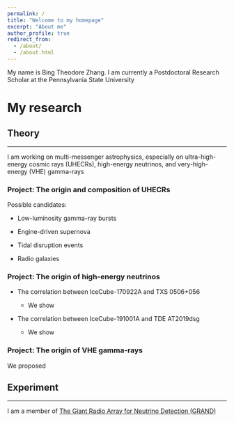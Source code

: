 ```yaml
---
permalink: /
title: "Welcome to my homepage"
excerpt: "About me"
author_profile: true
redirect_from: 
  - /about/
  - /about.html
---
```



My name is Bing Theodore Zhang. I am currently a Postdoctoral Research Scholar at the Pennsylvania State University

My research 
======

## Theory
------
I am working on multi-messenger astrophysics, especially on ultra-high-energy cosmic rays (UHECRs), high-energy neutrinos, and very-high-energy (VHE) gamma-rays

### Project: The origin and composition of UHECRs 

Possible candidates:

* Low-luminosity gamma-ray bursts

* Engine-driven supernova

* Tidal disruption events

* Radio galaxies

### Project: The origin of high-energy neutrinos 

* The correlation between IceCube-170922A and TXS 0506+056

  * We show

* The correlation between IceCube-191001A and TDE AT2019dsg

  * We show

### Project: The origin of VHE gamma-rays
We proposed 

## Experiment
------
I am a member of [The Giant Radio Array for Neutrino Detection (GRAND)](https://grand.cnrs.fr)
